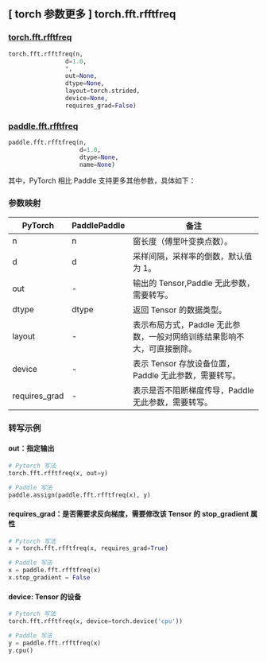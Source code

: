 ## [ torch 参数更多 ] torch.fft.rfftfreq

### [torch.fft.rfftfreq](https://pytorch.org/docs/stable/generated/torch.fft.rfftfreq.html?highlight=rfftfreq#torch.fft.rfftfreq)

```python
torch.fft.rfftfreq(n,
                d=1.0,
                *,
                out=None,
                dtype=None,
                layout=torch.strided,
                device=None,
                requires_grad=False)
```

### [paddle.fft.rfftfreq](https://www.paddlepaddle.org.cn/documentation/docs/zh/api/paddle/fft/rfftfreq_cn.html)

```python
paddle.fft.rfftfreq(n,
                    d=1.0,
                    dtype=None,
                    name=None)
```

其中，PyTorch 相比 Paddle 支持更多其他参数，具体如下：
### 参数映射
| PyTorch       | PaddlePaddle | 备注                                                   |
| ------------- | ------------ | ------------------------------------------------------ |
| n             |n             | 窗长度（傅里叶变换点数）。                          |
| d             |d             | 采样间隔，采样率的倒数，默认值为 1。                     |
| out           |-             |输出的 Tensor,Paddle 无此参数，需要转写。            |
| dtype         |dtype         | 返回 Tensor 的数据类型。                           |
| layout        |-             |表示布局方式，Paddle 无此参数，一般对网络训练结果影响不大，可直接删除。|
| device        |-             |表示 Tensor 存放设备位置，Paddle 无此参数，需要转写。         |
| requires_grad |-             |表示是否不阻断梯度传导，Paddle 无此参数，需要转写。    |

### 转写示例
#### out：指定输出
```python
# Pytorch 写法
torch.fft.rfftfreq(x, out=y)

# Paddle 写法
paddle.assign(paddle.fft.rfftfreq(x), y)
```

#### requires_grad：是否需要求反向梯度，需要修改该 Tensor 的 stop_gradient 属性
```python
# Pytorch 写法
x = torch.fft.rfftfreq(x, requires_grad=True)

# Paddle 写法
x = paddle.fft.rfftfreq(x)
x.stop_gradient = False
```

#### device: Tensor 的设备
```python
# Pytorch 写法
torch.fft.rfftfreq(x, device=torch.device('cpu'))

# Paddle 写法
y = paddle.fft.rfftfreq(x)
y.cpu()
```
